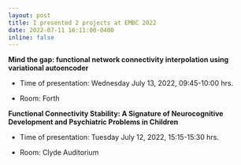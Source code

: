 ```yaml
---
layout: post
title: I presented 2 projects at EMBC 2022
date: 2022-07-11 16:11:00-0400
inline: false
---
```


**Mind the gap: functional network connectivity interpolation using variational autoencoder**

- Time of presentation: Wednesday July 13, 2022, 09:45-10:00 hrs.

- Room: Forth

**Functional Connectivity Stability: A Signature of Neurocognitive Development and Psychiatric Problems in Children**

- Time of presentation: Tuesday July 12, 2022, 15:15-15:30 hrs.

- Room: Clyde Auditorium